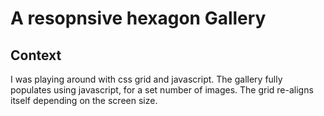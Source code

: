 # A resopnsive hexagon Gallery

## Context
I was playing around with css grid and javascript. The gallery fully populates using javascript, for a set number of images. The grid re-aligns itself depending on the screen size.
